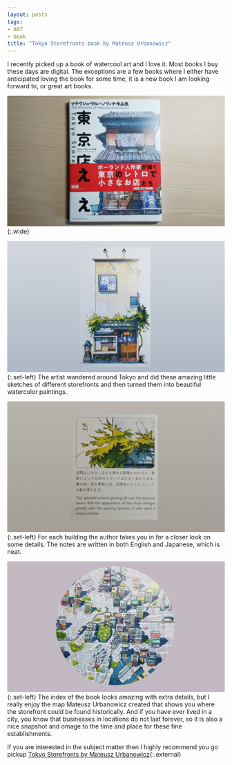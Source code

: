 ```yaml
---
layout: posts
tags:
- ART
- book
title: "Tokyo Storefronts book by Mateusz Urbanowicz"
---
```

I recently picked up a book of watercool art and I love it. Most books I buy these days are digital. The exceptions are a few books where I either have anticipated loving the book for some time, it is a new book I am looking forward to, or great art books.

![Tokyo Storefronts book](/assets/images/Tokyo-storefronts-book.jpg){:.wide}

![Tokyo Storefronts store](/assets/images/Tokyo-storefronts-store.jpg){:.set-left} The artist wandered around Tokyo and did these amazing little sketches of different storefronts and then turned them into beautiful watercolor paintings.

![Tokyo Storefronts close-up](/assets/images/Tokyo-storefronts-close-up.jpg){:.set-left} For each building the author takes you in for a closer look on some details. The notes are written in both English and Japanese, which is neat.

![Tokyo Storefronts map](/assets/images/Tokyo-storefronts-map.jpg){:.set-left} The index of the book looks amazing with extra details, but I really enjoy the map Mateusz Urbanowicz created that shows you where the storefront could be found historically. And if you have ever lived in a city, you know that businesses in locations do not last forever, so it is also a nice snapshot and omage to the time and place for these fine establishments.

If you are interested in the subject matter then I highly recommend you go pickup [Tokyo Storefronts by Mateusz Urbanowicz](https://www.amazon.com/gp/product/484436734X/ref=ppx_yo_dt_b_asin_title_o01_s00?ie=UTF8&psc=1){:.external}